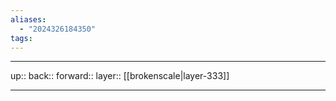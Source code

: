 ```yaml
---
aliases:
  - "2024326184350"
tags:
---
```




***

up:: 
back:: 
forward:: 
layer:: [[brokenscale|layer-333]]

***
